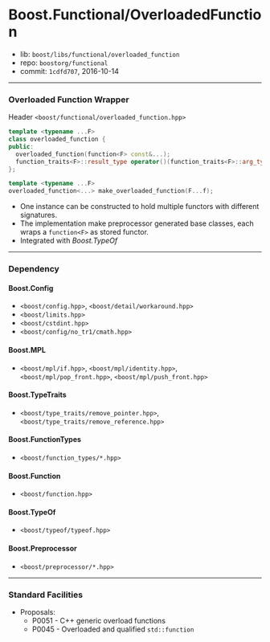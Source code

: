# Boost.Functional/OverloadedFunction

* lib: `boost/libs/functional/overloaded_function`
* repo: `boostorg/functional`
* commit: `1cdfd707`, 2016-10-14

------
### Overloaded Function Wrapper

Header `<boost/functional/overloaded_function.hpp>`

```c++
template <typename ...F>
class overloaded_function {
public:
  overloaded_function(function<F> const&...);
  function_traits<F>::result_type operator()(function_traits<F>::arg_type...) const; // for each signature
};

template <typename ...F>
overloaded_function<...> make_overloaded_function(F...f);
```

* One instance can be constructed to hold multiple functors with different signatures.
* The implementation make preprocessor generated base classes, each wraps a `function<F>` as stored functor.
* Integrated with *Boost.TypeOf*

------
### Dependency

#### Boost.Config

* `<boost/config.hpp>`, `<boost/detail/workaround.hpp>`
* `<boost/limits.hpp>`
* `<boost/cstdint.hpp>`
* `<boost/config/no_tr1/cmath.hpp>`

#### Boost.MPL

* `<boost/mpl/if.hpp>`, `<boost/mpl/identity.hpp>`, `<boost/mpl/pop_front.hpp>`, `<boost/mpl/push_front.hpp>`

#### Boost.TypeTraits

* `<boost/type_traits/remove_pointer.hpp>`, `<boost/type_traits/remove_reference.hpp>`

#### Boost.FunctionTypes

* `<boost/function_types/*.hpp>`

#### Boost.Function

* `<boost/function.hpp>`

#### Boost.TypeOf

* `<boost/typeof/typeof.hpp>`

#### Boost.Preprocessor

* `<boost/preprocessor/*.hpp>`

------
### Standard Facilities

* Proposals:
  * P0051 - C++ generic overload functions
  * P0045 - Overloaded and qualified `std::function`
